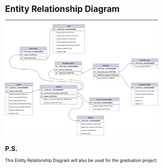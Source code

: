 # Entity Relationship Diagram
<hr>

![plot](src/main/resources/backend-egarcourse-graduate-database-design.drawio.svg)

## P.S.
This Entity Relationship Diagram will also be used for the graduation project.